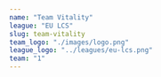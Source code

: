 ```yaml
---
name: "Team Vitality"
league: "EU LCS"
slug: team-vitality
team_logo: "./images/logo.png"
league_logo: "../leagues/eu-lcs.png"
team: "1"
---
```


<!-- markdownlint-disable MD033 -->

<team name="Team Vitality" logo="https://lolstatic-a.akamaihd.net/esports-assets/production/team/vitality-2eb9w6iv.png">
    <player name="CABOCHAR" role="TOP" img="https://lolstatic-a.akamaihd.net/esports-assets/production/player/cabochard-a3yqu4o7.png" ></player>
    <player name="KIKIS" role="JUNGLE" img="https://lolstatic-a.akamaihd.net/esports-assets/production/player/kikis-5bv9nm7m.png" ></player>
    <player name="JIZUKE" role="MID" img="https://lolstatic-a.akamaihd.net/esports-assets/production/player/jiizuke-a1gsh17i.png" ></player>
    <player name="ATILA" role="ADC" img="https://lolstatic-a.akamaihd.net/esports-assets/production/player/attila-b7pqf4dl.png" ></player>
    <player name="JACTROLL" role="SUPPORT" img="https://lolstatic-a.akamaihd.net/esports-assets/production/player/jactroll-epjcp8vy.png" ></player>
</team>